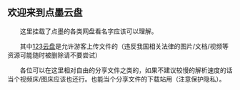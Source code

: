 ## 欢迎来到点墨云盘
 　　这里挂载了点墨的各类网盘看名字应该可以理解。
   
 　　其中[123云盘](http://alist.dmnb.cf/123Pan)是允许游客上传文件的（违反我国相关法律的图片/文档/视频等资源可能随时被删除请不要尝试）
   
 　　各位可以在这里相对自由的分享文件之类的，如果不建议较慢的解析速度的话当个视频床/图床应该也还行。也能当个分享文件的下载站用（注意保护隐私）。
